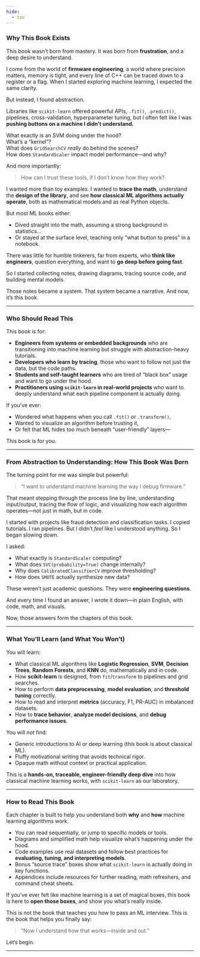```yaml
---
hide:
  - toc
---
```


### Why This Book Exists

This book wasn’t born from mastery.
It was born from **frustration**, and a deep desire to understand.

I come from the world of **firmware engineering**, a world where precision matters, memory is tight, and every line of C++ can be traced down to a register or a flag. When I started exploring machine learning, I expected the same clarity.

But instead, I found abstraction.

Libraries like `scikit-learn` offered powerful APIs, `.fit()`, `.predict()`, pipelines, cross-validation, hyperparameter tuning, but I often felt like I was **pushing buttons on a machine I didn’t understand.**

What exactly *is* an SVM doing under the hood?  
What’s a “kernel”?  
What does `GridSearchCV` *really* do behind the scenes?  
How does `StandardScaler` impact model performance—and why?  

And more importantly:

> How can I trust these tools, if I don’t know how they work?

I wanted more than toy examples. I wanted to **trace the math**, understand the **design of the library**, and see **how classical ML algorithms actually operate**, both as mathematical models and as real Python objects.

But most ML books either:

* Dived straight into the math, assuming a strong background in statistics…
* Or stayed at the surface level, teaching only “what button to press” in a notebook.

There was little for humble tinkerers, far from experts, who **think like engineers**, question everything, and want to **go deep before going fast**.

So I started collecting notes, drawing diagrams, tracing source code, and building mental models.

Those notes became a system. That system became a narrative.
And now, it’s this book.

---

### Who Should Read This

This book is for:

* **Engineers from systems or embedded backgrounds** who are transitioning into machine learning but struggle with abstraction-heavy tutorials.
* **Developers who learn by tracing**, those who want to follow not just the data, but the code paths.
* **Students and self-taught learners** who are tired of “black box” usage and want to go under the hood.
* **Practitioners using `scikit-learn` in real-world projects** who want to deeply understand what each pipeline component is actually doing.

If you’ve ever:

* Wondered what happens when you call `.fit()` or `.transform()`,
* Wanted to visualize an algorithm before trusting it,
* Or felt that ML hides too much beneath “user-friendly” layers—

This book is for you.

---

### From Abstraction to Understanding: How This Book Was Born

The turning point for me was simple but powerful:

> “I want to understand machine learning the way I debug firmware.”

That meant stepping through the process line by line, understanding input/output, tracing the flow of logic, and visualizing how each algorithm operates—not just in math, but in code.

I started with projects like fraud detection and classification tasks. I copied tutorials. I ran pipelines. But I didn’t *feel* like I understood anything. So I began slowing down.

I asked:

* What exactly is `StandardScaler` computing?
* What does `SVC(probability=True)` change internally?
* Why does `CalibratedClassifierCV` improve thresholding?
* How does `SMOTE` actually synthesize new data?

These weren’t just academic questions. They were **engineering questions**.

And every time I found an answer, I wrote it down—in plain English, with code, math, and visuals.

Now, those answers form the chapters of this book.

---

### What You’ll Learn (and What You Won’t)

You will learn:

* What classical ML algorithms like **Logistic Regression**, **SVM**, **Decision Trees**, **Random Forests**, and **KNN** do, mathematically and in code.
* How **scikit-learn** is designed, from `fit`/`transform` to pipelines and grid searches.
* How to perform **data preprocessing**, **model evaluation**, and **threshold tuning** correctly.
* How to read and interpret **metrics** (accuracy, F1, PR-AUC) in imbalanced datasets.
* How to **trace behavior**, **analyze model decisions**, and **debug performance issues**.

You will *not* find:

* Generic introductions to AI or deep learning (this book is about classical ML).
* Fluffy motivational writing that avoids technical rigor.
* Opaque math without context or practical application.

This is a **hands-on, traceable, engineer-friendly deep dive** into how classical machine learning works, with `scikit-learn` as our laboratory.

---

### How to Read This Book

Each chapter is built to help you understand both **why** and **how** machine learning algorithms work.

* You can read sequentially, or jump to specific models or tools.
* Diagrams and simplified math help visualize what’s happening under the hood.
* Code examples use real datasets and follow best practices for **evaluating, tuning, and interpreting models**.
* Bonus “source trace” boxes show what `scikit-learn` is actually doing in key functions.
* Appendices include resources for further reading, math refreshers, and command cheat sheets.

If you’ve ever felt like machine learning is a set of magical boxes, this book is here to **open those boxes**, and show you what’s really inside.

This is not the book that teaches you how to pass an ML interview.
This is the book that helps you finally say:

> “Now I understand how that works—inside and out.”

Let’s begin.

---
